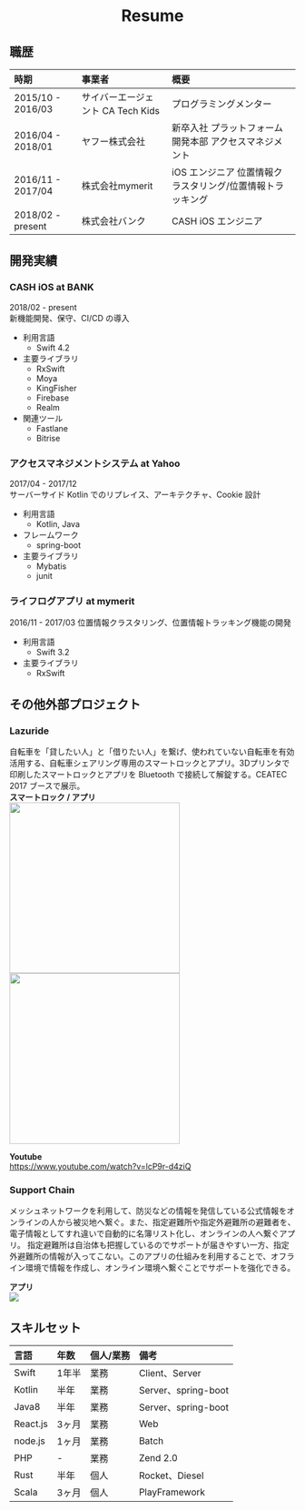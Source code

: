 <p align="center">
    <h1 align="center">Resume</h1>
</p1>

## 職歴
| 時期 | 事業者 | 概要 |
| :--- | :--- | :--- |
| 2015/10 - 2016/03 | サイバーエージェント CA Tech Kids | プログラミングメンター |
| 2016/04 - 2018/01 | ヤフー株式会社 | 新卒入社 プラットフォーム開発本部 アクセスマネジメント |
| 2016/11 - 2017/04 | 株式会社mymerit | iOS エンジニア 位置情報クラスタリング/位置情報トラッキング |
| 2018/02 - present | 株式会社バンク | CASH iOS エンジニア |

## 開発実績
### CASH iOS at BANK
2018/02 - present  
新機能開発、保守、CI/CD の導入  
- 利用言語
    + Swift 4.2
- 主要ライブラリ
    + RxSwift
    + Moya
    + KingFisher
    + Firebase
    + Realm
- 関連ツール
    + Fastlane
    + Bitrise

### アクセスマネジメントシステム at Yahoo
2017/04 - 2017/12  
サーバーサイド Kotlin でのリプレイス、アーキテクチャ、Cookie 設計
- 利用言語
    + Kotlin, Java
- フレームワーク
    + spring-boot
- 主要ライブラリ
    + Mybatis
    + junit

### ライフログアプリ at mymerit
2016/11 - 2017/03
位置情報クラスタリング、位置情報トラッキング機能の開発
- 利用言語
    + Swift 3.2
- 主要ライブラリ
    + RxSwift

## その他外部プロジェクト
### Lazuride
自転車を「貸したい人」と「借りたい人」を繋げ、使われていない自転車を有効活用する、自転車シェアリング専用のスマートロックとアプリ。3Dプリンタで印刷したスマートロックとアプリを Bluetooth で接続して解錠する。CEATEC 2017 ブースで展示。  
**スマートロック / アプリ**  
<img src="https://user-images.githubusercontent.com/11363154/55737869-fda01d80-5a60-11e9-8c19-d329df29d3df.png" width="300" />      <img src="https://github.com/Lazuride/lazuride-ios-document/blob/master/images/Tutorial.gif?raw=true" width="300" />

**Youtube**  
https://www.youtube.com/watch?v=lcP9r-d4ziQ

### Support Chain
メッシュネットワークを利用して、防災などの情報を発信している公式情報をオンラインの人から被災地へ繋ぐ。また、指定避難所や指定外避難所の避難者を、電子情報としてすれ違いで自動的に名簿リスト化し、オンラインの人へ繋ぐアプリ。
指定避難所は自治体も把握しているのでサポートが届きやすい一方、指定外避難所の情報が入ってこない。このアプリの仕組みを利用することで、オフライン環境で情報を作成し、オンライン環境へ繋ぐことでサポートを強化できる。

**アプリ**  
<img src="https://user-images.githubusercontent.com/11363154/55739176-7ef8af80-5a63-11e9-861d-28c08d228980.png" />

## スキルセット
| 言語 | 年数 | 個人/業務 | 備考 |
| :--- | :--- | :--- | :--- |
| Swift | 1年半 | 業務 | Client、Server |
| Kotlin | 半年 | 業務 | Server、spring-boot |
| Java8 | 半年 | 業務 | Server、spring-boot |
| React.js | 3ヶ月 | 業務 | Web |
| node.js | 1ヶ月 | 業務 | Batch |
| PHP | - | 業務 | Zend 2.0 |
| Rust | 半年 | 個人 | Rocket、Diesel |
| Scala | 3ヶ月 | 個人 | PlayFramework |
